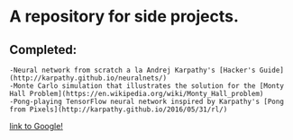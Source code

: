 # A repository for side projects.

## Completed:

	-Neural network from scratch a la Andrej Karpathy's [Hacker's Guide](http://karpathy.github.io/neuralnets/)
	-Monte Carlo simulation that illustrates the solution for the [Monty Hall Problem](https://en.wikipedia.org/wiki/Monty_Hall_problem)
	-Pong-playing TensorFlow neural network inspired by Karpathy's [Pong from Pixels](http://karpathy.github.io/2016/05/31/rl/)


[link to Google!](http://google.com)
